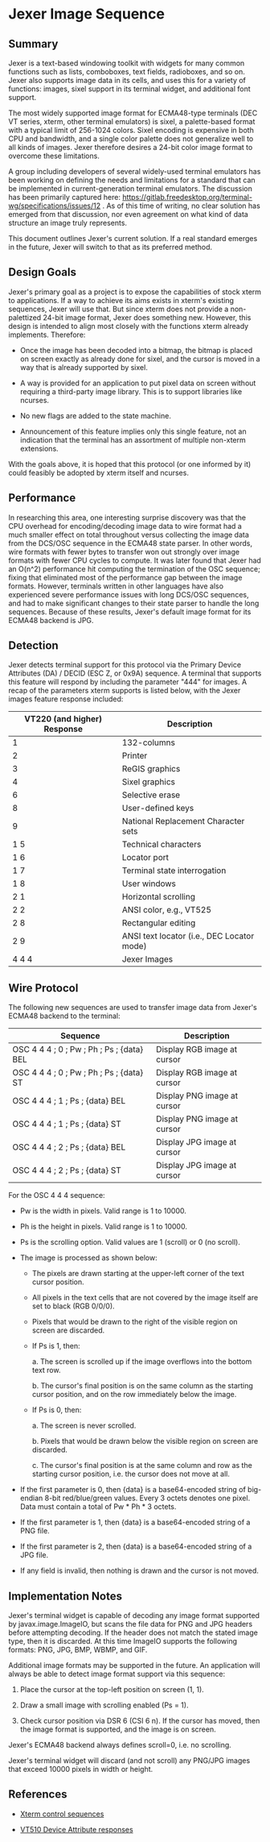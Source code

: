 Jexer Image Sequence
====================



Summary
-------

Jexer is a text-based windowing toolkit with widgets for many common
functions such as lists, comboboxes, text fields, radioboxes, and so
on.  Jexer also supports image data in its cells, and uses this for a
variety of functions: images, sixel support in its terminal widget,
and additional font support.

The most widely supported image format for ECMA48-type terminals (DEC
VT series, xterm, other terminal emulators) is sixel, a palette-based
format with a typical limit of 256-1024 colors.  Sixel encoding is
expensive in both CPU and bandwidth, and a single color palette does
not generalize well to all kinds of images.  Jexer therefore desires a
24-bit color image format to overcome these limitations.

A group including developers of several widely-used terminal emulators
has been working on defining the needs and limitations for a standard
that can be implemented in current-generation terminal emulators.  The
discussion has been primarily captured here:
https://gitlab.freedesktop.org/terminal-wg/specifications/issues/12 .
As of this time of writing, no clear solution has emerged from that
discussion, nor even agreement on what kind of data structure an image
truly represents.

This document outlines Jexer's current solution.  If a real standard
emerges in the future, Jexer will switch to that as its preferred
method.



Design Goals
------------

Jexer's primary goal as a project is to expose the capabilities of
stock xterm to applications.  If a way to achieve its aims exists in
xterm's existing sequences, Jexer will use that.  But since xterm does
not provide a non-palettized 24-bit image format, Jexer does something
new.  However, this design is intended to align most closely with the
functions xterm already implements.  Therefore:

* Once the image has been decoded into a bitmap, the bitmap is placed
  on screen exactly as already done for sixel, and the cursor is moved
  in a way that is already supported by sixel.

* A way is provided for an application to put pixel data on screen
  without requiring a third-party image library.  This is to support
  libraries like ncurses.

* No new flags are added to the state machine.

* Announcement of this feature implies only this single feature, not
  an indication that the terminal has an assortment of multiple
  non-xterm extensions.

With the goals above, it is hoped that this protocol (or one informed
by it) could feasibly be adopted by xterm itself and ncurses.



Performance
-----------


In researching this area, one interesting surprise discovery was that
the CPU overhead for encoding/decoding image data to wire format had a
much smaller effect on total throughout versus collecting the image
data from the DCS/OSC sequence in the ECMA48 state parser.  In other
words, wire formats with fewer bytes to transfer won out strongly over
image formats with fewer CPU cycles to compute.  It was later found
that Jexer had an O(n^2) performance hit computing the termination of
the OSC sequence; fixing that eliminated most of the performance gap
between the image formats.  However, terminals written in other
languages have also experienced severe performance issues with long
DCS/OSC sequences, and had to make significant changes to their state
parser to handle the long sequences.  Because of these results,
Jexer's default image format for its ECMA48 backend is JPG.



Detection
---------

Jexer detects terminal support for this protocol via the Primary
Device Attributes (DA) / DECID (ESC Z, or 0x9A) sequence.  A terminal
that supports this feature will respond by including the parameter
"444" for images.  A recap of the parameters xterm supports is listed
below, with the Jexer images feature response included:

| VT220 (and higher) Response | Description                                |
|-----------------------------|--------------------------------------------|
| 1                           | 132-columns                                |
| 2                           | Printer                                    |
| 3                           | ReGIS graphics                             |
| 4                           | Sixel graphics                             |
| 6                           | Selective erase                            |
| 8                           | User-defined keys                          |
| 9                           | National Replacement Character sets        |
| 1 5                         | Technical characters                       |
| 1 6                         | Locator port                               |
| 1 7                         | Terminal state interrogation               |
| 1 8                         | User windows                               |
| 2 1                         | Horizontal scrolling                       |
| 2 2                         | ANSI color, e.g., VT525                    |
| 2 8                         | Rectangular editing                        |
| 2 9                         | ANSI text locator (i.e., DEC Locator mode) |
| 4 4 4                       | Jexer Images                               |



Wire Protocol
-------------

The following new sequences are used to transfer image data from
Jexer's ECMA48 backend to the terminal:

| Sequence                                   | Description                 |
|--------------------------------------------|-----------------------------|
| OSC 4 4 4 ; 0 ; Pw ; Ph ; Ps ; {data} BEL  | Display RGB image at cursor |
| OSC 4 4 4 ; 0 ; Pw ; Ph ; Ps ; {data} ST   | Display RGB image at cursor |
| OSC 4 4 4 ; 1 ; Ps ; {data} BEL            | Display PNG image at cursor |
| OSC 4 4 4 ; 1 ; Ps ; {data} ST             | Display PNG image at cursor |
| OSC 4 4 4 ; 2 ; Ps ; {data} BEL            | Display JPG image at cursor |
| OSC 4 4 4 ; 2 ; Ps ; {data} ST             | Display JPG image at cursor |



For the OSC 4 4 4 sequence:

* Pw is the width in pixels.  Valid range is 1 to 10000.

* Ph is the height in pixels.  Valid range is 1 to 10000.

* Ps is the scrolling option.  Valid values are 1 (scroll) or 0 (no scroll).

* The image is processed as shown below:

  - The pixels are drawn starting at the upper-left corner of the text
    cursor position.

  - All pixels in the text cells that are not covered by the image
    itself are set to black (RGB 0/0/0).

  - Pixels that would be drawn to the right of the visible region on
    screen are discarded.

  - If Ps is 1, then:

    a. The screen is scrolled up if the image overflows into the
       bottom text row.

    b. The cursor's final position is on the same column as the
       starting cursor position, and on the row immediately below the
       image.

  - If Ps is 0, then:

    a. The screen is never scrolled.

    b. Pixels that would be drawn below the visible region on screen
       are discarded.

    c. The cursor's final position is at the same column and row as
       the starting cursor position, i.e. the cursor does not move at
       all.

* If the first parameter is 0, then {data} is a base64-encoded string
  of big-endian 8-bit red/blue/green values.  Every 3 octets denotes
  one pixel.  Data must contain a total of Pw * Ph * 3 octets.

* If the first parameter is 1, then {data} is a base64-encoded string
  of a PNG file.

* If the first parameter is 2, then {data} is a base64-encoded string
  of a JPG file.

* If any field is invalid, then nothing is drawn and the cursor is not
  moved.



Implementation Notes
--------------------

Jexer's terminal widget is capable of decoding any image format
supported by javax.image.ImageIO, but scans the file data for PNG and
JPG headers before attempting decoding.  If the header does not match
the stated image type, then it is discarded.  At this time ImageIO
supports the following formats: PNG, JPG, BMP, WBMP, and GIF.

Additional image formats may be supported in the future.  An
application will always be able to detect image format support via
this sequence:

  1. Place the cursor at the top-left position on screen (1, 1).

  2. Draw a small image with scrolling enabled (Ps = 1).

  3. Check cursor position via DSR 6 (CSI 6 n).  If the cursor has
     moved, then the image format is supported, and the image is on
     screen.

Jexer's ECMA48 backend always defines scroll=0, i.e. no scrolling.

Jexer's terminal widget will discard (and not scroll) any PNG/JPG
images that exceed 10000 pixels in width or height.


References
----------

* [Xterm control sequences](https://invisible-island.net/xterm/ctlseqs/ctlseqs.html)

* [VT510 Device Attribute responses](https://vt100.net/docs/vt510-rm/DA1.html)

